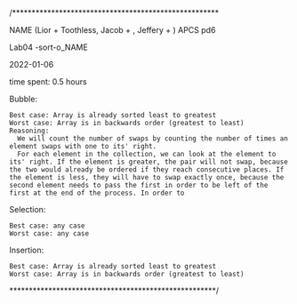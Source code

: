 
/*****************************************************


NAME (Lior + Toothless, Jacob + , Jeffery + )
APCS pd6

Lab04 -sort-o_NAME

2022-01-06

time spent: 0.5 hours

Bubble:

    Best case: Array is already sorted least to greatest
    Worst case: Array is in backwards order (greatest to least)
    Reasoning:
      We will count the number of swaps by counting the number of times an element swaps with one to its' right.
      For each element in the collection, we can look at the element to its' right. If the element is greater, the pair will not swap, because the two would already be ordered if they reach consecutive places. If the element is less, they will have to swap exactly once, because the second element needs to pass the first in order to be left of the first at the end of the process. In order to 

Selection:

    Best case: any case
    Worst case: any case

Insertion:

    Best case: Array is already sorted least to greatest
    Worst case: Array is in backwards order (greatest to least)

*****************************************************/
